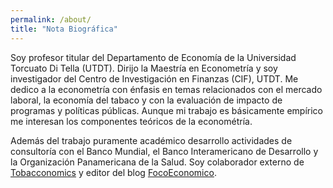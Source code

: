 ```yaml
---
permalink: /about/
title: "Nota Biográfica"
---
```


Soy profesor titular del Departamento de Economía de la Universidad Torcuato Di Tella (UTDT). Dirijo la Maestría en Econometría y soy investigador del Centro de Investigación en Finanzas (CIF), UTDT. Me dedico a la econometría con énfasis en temas relacionados con el mercado laboral, la economía del tabaco y con la evaluación de impacto de programas y políticas públicas. Aunque mi trabajo es básicamente empírico me interesan los componentes teóricos de la econométría. 

Además del trabajo puramente académico desarrollo actividades de consultoría con el Banco Mundial, el Banco Interamericano de Desarrollo y la Organización Panamericana de la Salud. Soy colaborador externo de [Tobacconomics](https://tobacconomics.org/about-us/who-we-are/) y editor del blog [FocoEconomico](https://focoeconomico.org/).
